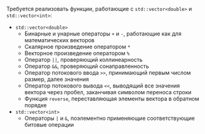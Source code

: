 Требуется реализовать функции, работающие с `std::vector<double>` и `std::vector<int>`:

- `std::vector<double>`
  - Бинарные и унарные операторы `+` и `-`, работающие как для математических векторов
  - Скалярное произведение оператором `*`
  - Векторное произведение оператором `%`
  - Оператор `||`, проверяющий коллинеарность
  - Оператор `&&`, проверяющий сонаправленность
  - Оператор потокового ввода `>>`, принимающий первым числом размер, далее значения
  - Оператор потокового вывода `<<`, выводящий все значения вектора через пробел, заканчивая символом переноса строки
  - Функция `reverse`, переставляющая элементы вектора в обратном порядке
- `std::vector<int>`
  - Операторы `|` и `&`, поэлементно применяющие соответствующие битовые операции